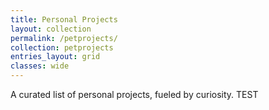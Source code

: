 ```yaml
---
title: Personal Projects
layout: collection
permalink: /petprojects/
collection: petprojects
entries_layout: grid
classes: wide
---
```


A curated list of personal projects, fueled by curiosity. TEST